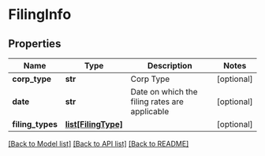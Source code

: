 # FilingInfo

## Properties
Name | Type | Description | Notes
------------ | ------------- | ------------- | -------------
**corp_type** | **str** | Corp Type | [optional] 
**date** | **str** | Date on which the filing rates are applicable | [optional] 
**filing_types** | [**list[FilingType]**](FilingType.md) |  | [optional] 

[[Back to Model list]](../README.md#documentation-for-models) [[Back to API list]](../README.md#documentation-for-api-endpoints) [[Back to README]](../README.md)


